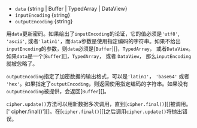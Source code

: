 <!-- YAML
added: v0.1.94
changes:
  - version: v6.0.0
    pr-url: https://github.com/nodejs/node/pull/5522
    description: 默认`inputEncoding`由`binary` 变为 `utf8`
-->
- `data` {string | Buffer | TypedArray | DataView}
- `inputEncoding` {string}
- `outputEncoding` {string}

用`data`更新密码。如果给出了`inputEncoding`的论证，它的值必须是`'utf8'`, `'ascii'`, 或者`'latin1'`，而`data`参数是使用指定编码的字符串。如果不给出`inputEncoding`的参数，则`data`必须是[`Buffer`][]，`TypedArray`， 或者`DataView`。如果`data`是一个[`Buffer`][]，`TypedArray`， 或者 `DataView`， 那么`inputEncoding`就被忽略了。

`outputEncoding`指定了加密数据的输出格式，可以是`'latin1'`， `'base64'` 或者 `'hex'`。如果指定了`outputEncoding`，则返回使用指定编码的字符串。如果没有`outputEncoding`被提供，会返回[`Buffer`][]。

`cipher.update()`方法可以用新数据多次调用，直到[`cipher.final()`][]被调用。
[' cipher.final()'][]。在[`cipher.final()`][]之后调用`cipher.update()`将抛出错误。

